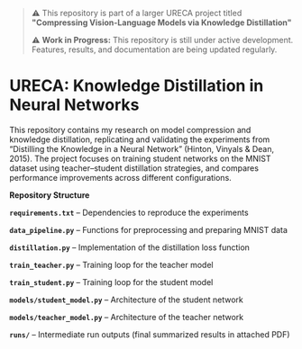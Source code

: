 > ⚠️ This repository is part of a larger URECA project titled **"Compressing Vision-Language Models via Knowledge Distillation"**
> 
> ⚠️ **Work in Progress:** This repository is still under active development. Features, results, and documentation are being updated regularly.
# URECA: Knowledge Distillation in Neural Networks
This repository contains my research on model compression and knowledge distillation, replicating and validating the experiments from “Distilling the Knowledge in a Neural Network” (Hinton, Vinyals & Dean, 2015). The project focuses on training student networks on the MNIST dataset using teacher–student distillation strategies, and compares performance improvements across different configurations.

**Repository Structure**

**`requirements.txt`** – Dependencies to reproduce the experiments

**`data_pipeline.py`** – Functions for preprocessing and preparing MNIST data

**`distillation.py`** – Implementation of the distillation loss function

**`train_teacher.py`** – Training loop for the teacher model

**`train_student.py`** – Training loop for the student model

**`models/student_model.py`** – Architecture of the student network

**`models/teacher_model.py`** – Architecture of the teacher network

**`runs/`** – Intermediate run outputs (final summarized results in attached PDF)
